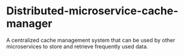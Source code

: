 # Distributed-microservice-cache-manager
A centralized cache management system that can be used by other microservices to store and retrieve frequently used data.
